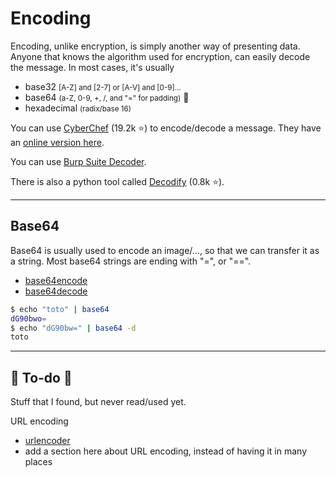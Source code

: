 # Encoding

<div class="row row-cols-md-2"><div>

Encoding, unlike encryption, is simply another way of presenting data. Anyone that knows the algorithm used for encryption, can easily decode the message. In most cases, it's usually

* base32 <small>[A-Z] and [2-7] or [A-V] and [0-9]...</small>
* base64 <small>(a-Z, 0-9, +, /, and "=" for padding)</small> 📌
* hexadecimal <small>(radix/base 16)</small>
</div><div>

You can use [CyberChef](https://github.com/gchq/CyberChef) (19.2k ⭐) to encode/decode a message. They have an [online version here](https://gchq.github.io/CyberChef/).

You can use [Burp Suite Decoder](/cybersecurity/exploitation/web/burpsuite/index.md#decoder-tab).

There is also a python tool called [Decodify](https://github.com/s0md3v/Decodify) (0.8k ⭐).
</div></div>

<hr class="sep-both">

## Base64

<div class="row row-cols-md-2"><div class="align-self-center">

Base64 is usually used to encode an image/..., so that we can transfer it as a string. Most base64 strings are ending with "=", or "==".

* [base64encode](https://www.base64encode.org/)
* [base64decode](https://www.base64decode.org/)
</div><div>

```bash
$ echo "toto" | base64
dG90bwo=
$ echo "dG90bw=" | base64 -d
toto
```
</div></div>


<hr class="sep-both">

## 👻 To-do 👻

Stuff that I found, but never read/used yet.

<div class="row row-cols-md-2"><div>

URL encoding

* [urlencoder](https://www.urlencoder.io/)
* add a section here about URL encoding, instead of having it in many places
</div><div>

</div></div>